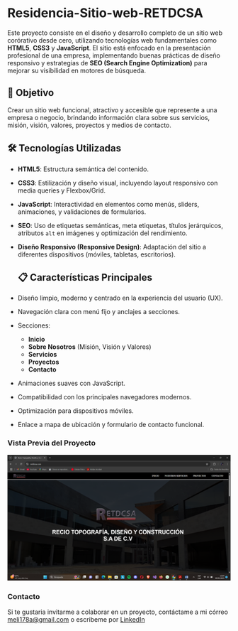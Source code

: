 # Residencia-Sitio-web-RETDCSA

Este proyecto consiste en el diseño y desarrollo completo de un sitio web corórativo desde cero, utilizando tecnologías web fundamentales como **HTML5**, **CSS3** y **JavaScript**. 
El sitio está enfocado en la presentación profesional de una empresa, implementando buenas prácticas de diseño responsivo y estrategias de **SEO (Search Engine Optimization)** para mejorar su visibilidad en motores de búsqueda.

## 📌 Objetivo

Crear un sitio web funcional, atractivo y accesible que represente a una empresa o negocio, brindando información clara sobre sus servicios, misión, visión, valores, proyectos y medios de contacto.

## 🛠️ Tecnologías Utilizadas

- **HTML5**: Estructura semántica del contenido.
- **CSS3**: Estilización y diseño visual, incluyendo layout responsivo con media queries y Flexbox/Grid.
- **JavaScript**: Interactividad en elementos como menús, sliders, animaciones, y validaciones de formularios.
- **SEO**: Uso de etiquetas semánticas, meta etiquetas, títulos jerárquicos, atributos `alt` en imágenes y optimización del rendimiento.
- **Diseño Responsivo (Responsive Design)**: Adaptación del sitio a diferentes dispositivos (móviles, tabletas, escritorios).

  ## 📋 Características Principales

- Diseño limpio, moderno y centrado en la experiencia del usuario (UX).
- Navegación clara con menú fijo y anclajes a secciones.
- Secciones:
  - **Inicio**
  - **Sobre Nosotros** (Misión, Visión y Valores)
  - **Servicios**
  - **Proyectos**
  - **Contacto**
- Animaciones suaves con JavaScript.
- Compatibilidad con los principales navegadores modernos.
- Optimización para dispositivos móviles.
- Enlace a mapa de ubicación y formulario de contacto funcional.

### Vista Previa del Proyecto
![Demo](imagenes/Screen.png)

### Contacto
Si te gustaria invitarme a colaborar en un proyecto, contáctame a mi córreo meli178a@gmail.com o escribeme por [LinkedIn](https://www.linkedin.com/in/melissa-ochoa17/)
